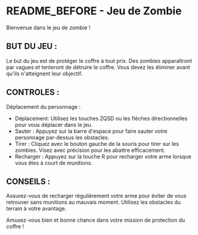 # README_BEFORE - Jeu de Zombie

Bienvenue dans le jeu de zombie !

## BUT DU JEU :
Le but du jeu est de protéger le coffre à tout prix. Des zombies apparaîtront par vagues et tenteront de détruire le coffre.
Vous devez les éliminer avant qu'ils n'atteignent leur objectif.

## CONTROLES :

Déplacement du personnage : 
- Déplacement: Utilisez les touches ZQSD ou les flèches directionnelles pour vous déplacer dans le jeu.
- Sauter : Appuyez sur la barre d'espace pour faire sauter votre personnage par-dessus les obstacles.
- Tirer : Cliquez avec le bouton gauche de la souris pour tirer sur les zombies. Visez avec précision pour les abattre efficacement.
- Recharger : Appuyez sur la touche R pour recharger votre arme lorsque vous êtes à court de munitions.

## CONSEILS :

Assurez-vous de recharger régulièrement votre arme pour éviter de vous retrouver sans munitions au mauvais moment.
Utilisez les obstacles du terrain à votre avantage.

Amusez-vous bien et bonne chance dans votre mission de protection du coffre !
